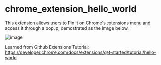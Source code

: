 # chrome_extension_hello_world

This extension allows users to Pin it on Chrome's extensions menu and access it through a popup, demostrated as the image below.

![image](https://github.com/yjyolandeyan/chrome_extensions_playoff/assets/158221697/513231ee-7bc8-4e24-b3eb-bc59d6729421)

Learned from Github Extensions Tutorial:
https://developer.chrome.com/docs/extensions/get-started/tutorial/hello-world
